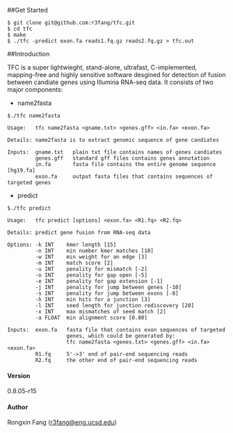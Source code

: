 ##Get Started

```
$ git clone git@github.com:r3fang/tfc.git
$ cd tfc
$ make
$ ./tfc -predict exon.fa reads1.fq.gz reads2.fq.gz > tfc.out
```


##Introduction

TFC is a super lightwieght, stand-alone, ultrafast, C-implemented, mapping-free and highly sensitive software desgined for detection of fusion between candiate genes using Illumina RNA-seq data. It consists of two major components: 
 
 - name2fasta

```
$./tfc name2fasta

Usage:   tfc name2fasta <gname.txt> <genes.gff> <in.fa> <exon.fa>

Details: name2fasta is to extract genomic sequence of gene candiates

Inputs:  gname.txt   plain txt file contains names of genes candiates
         genes.gff   standard gff files contains genes annotation
         in.fa       fasta file contains the entire genome sequence [hg19.fa]
         exon.fa     output fasta files that contains sequences of targeted genes
```

  - predict
	
```
$./tfc predict

Usage:   tfc predict [options] <exon.fa> <R1.fq> <R2.fq>

Details: predict gene fusion from RNA-seq data

Options: -k INT    kmer length [15]
         -n INT    min number kmer matches [10]
         -w INT    min weight for an edge [3]
         -m INT    match score [2]
         -u INT    penality for mismatch [-2]
         -o INT    penality for gap open [-5]
         -e INT    penality for gap extension [-1]
         -j INT    penality for jump between genes [-10]
         -s INT    penality for jump between exons [-8]
         -h INT    min hits for a junction [3]
         -l INT    seed length for junction rediscovery [20]
         -x INT    max mismatches of seed match [2]
         -a FLOAT  min alignment score [0.80]

Inputs:  exon.fa   fasta file that contains exon sequences of targeted 
                   genes, which could be generated by: 
                   tfc name2fasta <genes.txt> <genes.gff> <in.fa> <exon.fa> 
         R1.fq     5'->3' end of pair-end sequencing reads
         R2.fq     the other end of pair-end sequencing reads
```

#### Version
0.8.05-r15


#### Author
Rongxin Fang (r3fang@eng.ucsd.edu)

